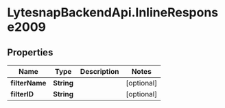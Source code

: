 # LytesnapBackendApi.InlineResponse2009

## Properties

Name | Type | Description | Notes
------------ | ------------- | ------------- | -------------
**filterName** | **String** |  | [optional] 
**filterID** | **String** |  | [optional] 


